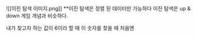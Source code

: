 ![[이진 탐색 이미지.png]]
**이진 탐색은 정렬 된 데이터만 가능하다
이진 탐색은 up & down 게임 개념과 비슷하다. 

내가 찾고자 하는 값이 6이라 할 때 이 숫자를 찾을 때 처음엔 